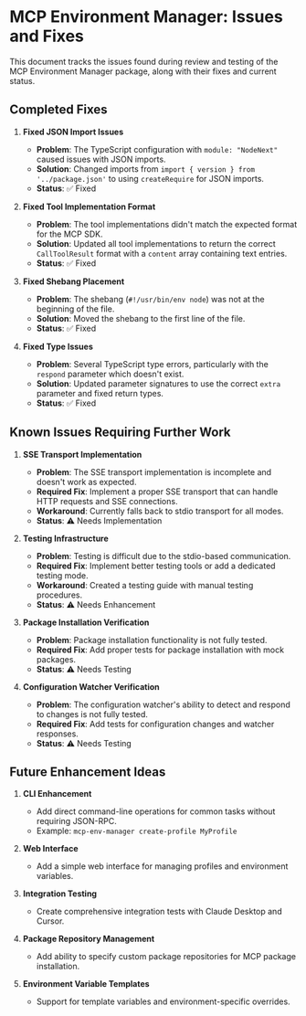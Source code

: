 # MCP Environment Manager: Issues and Fixes

This document tracks the issues found during review and testing of the MCP Environment Manager package, along with their fixes and current status.

## Completed Fixes

1. **Fixed JSON Import Issues**
   - **Problem**: The TypeScript configuration with `module: "NodeNext"` caused issues with JSON imports.
   - **Solution**: Changed imports from `import { version } from '../package.json'` to using `createRequire` for JSON imports.
   - **Status**: ✅ Fixed

2. **Fixed Tool Implementation Format**
   - **Problem**: The tool implementations didn't match the expected format for the MCP SDK.
   - **Solution**: Updated all tool implementations to return the correct `CallToolResult` format with a `content` array containing text entries.
   - **Status**: ✅ Fixed

3. **Fixed Shebang Placement**
   - **Problem**: The shebang (`#!/usr/bin/env node`) was not at the beginning of the file.
   - **Solution**: Moved the shebang to the first line of the file.
   - **Status**: ✅ Fixed

4. **Fixed Type Issues**
   - **Problem**: Several TypeScript type errors, particularly with the `respond` parameter which doesn't exist.
   - **Solution**: Updated parameter signatures to use the correct `extra` parameter and fixed return types.
   - **Status**: ✅ Fixed

## Known Issues Requiring Further Work

1. **SSE Transport Implementation**
   - **Problem**: The SSE transport implementation is incomplete and doesn't work as expected.
   - **Required Fix**: Implement a proper SSE transport that can handle HTTP requests and SSE connections.
   - **Workaround**: Currently falls back to stdio transport for all modes.
   - **Status**: ⚠️ Needs Implementation

2. **Testing Infrastructure**
   - **Problem**: Testing is difficult due to the stdio-based communication.
   - **Required Fix**: Implement better testing tools or add a dedicated testing mode.
   - **Workaround**: Created a testing guide with manual testing procedures.
   - **Status**: ⚠️ Needs Enhancement

3. **Package Installation Verification**
   - **Problem**: Package installation functionality is not fully tested.
   - **Required Fix**: Add proper tests for package installation with mock packages.
   - **Status**: ⚠️ Needs Testing

4. **Configuration Watcher Verification**
   - **Problem**: The configuration watcher's ability to detect and respond to changes is not fully tested.
   - **Required Fix**: Add tests for configuration changes and watcher responses.
   - **Status**: ⚠️ Needs Testing

## Future Enhancement Ideas

1. **CLI Enhancement**
   - Add direct command-line operations for common tasks without requiring JSON-RPC.
   - Example: `mcp-env-manager create-profile MyProfile`

2. **Web Interface**
   - Add a simple web interface for managing profiles and environment variables.

3. **Integration Testing**
   - Create comprehensive integration tests with Claude Desktop and Cursor.

4. **Package Repository Management**
   - Add ability to specify custom package repositories for MCP package installation.

5. **Environment Variable Templates**
   - Support for template variables and environment-specific overrides.